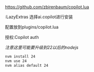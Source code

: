 https://github.com/zbirenbaum/copilot.lua

:LazyExtras 选择ai.copilot进行安装

配置放到plugins/copilot.lua

授权:Copilot auth

*注意这里可能要升级到22以后的nodejs*
```bash
nvm install 24
nvm use 24
nvm alias default 24
```
